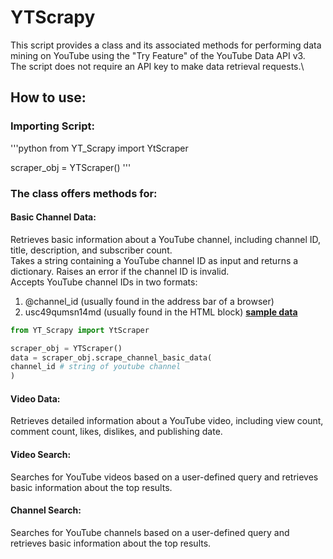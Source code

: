 # YTScrapy
This script provides a class and its associated methods for performing 
data mining on YouTube using the "Try Feature" of the YouTube Data API v3.\
The script does not require an API key to make data retrieval requests.\

## How to use:
### Importing Script:
'''python
from YT_Scrapy import YtScraper

scraper_obj = YTScraper()
'''
### The class offers methods for:
#### Basic Channel Data:
Retrieves basic information about a YouTube channel, including channel ID, title, description, and subscriber count.\
Takes a string containing a YouTube channel ID as input and returns a dictionary. Raises an error if the channel ID is invalid.\
Accepts YouTube channel IDs in two formats:
1. @channel_id (usually found in the address bar of a browser)
2. usc49qumsn14md (usually found in the HTML block)
**[sample data](https://github.com/ekasetyo090/YT_Scrapy/blob/ece98b673238e2c26e4df0a812f3dcfe49700509/sample%20data/channel_basic_data.json)**

```python
from YT_Scrapy import YtScraper

scraper_obj = YTScraper()
data = scraper_obj.scrape_channel_basic_data(
channel_id # string of youtube channel
)
```
#### Video Data:
Retrieves detailed information about a YouTube video, including view count, comment count, likes, dislikes, and publishing date.
#### Video Search:
Searches for YouTube videos based on a user-defined query and retrieves basic information about the top results.
#### Channel Search:
Searches for YouTube channels based on a user-defined query and retrieves basic information about the top results.